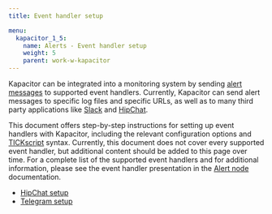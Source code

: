 ```yaml
---
title: Event handler setup

menu:
  kapacitor_1_5:
    name: Alerts - Event handler setup
    weight: 5
    parent: work-w-kapacitor
---
```


Kapacitor can be integrated into a monitoring system by sending
[alert messages](/kapacitor/v1.5/nodes/alert_node/#message) to supported event
handlers. Currently, Kapacitor can send alert messages to specific log files and
specific URLs, as well as to many third party applications like
[Slack](https://slack.com/) and [HipChat](https://www.hipchat.com/).

This document offers step-by-step instructions for setting up event handlers
with Kapacitor, including the relevant configuration options and
[TICKscript](/kapacitor/v1.5/tick/) syntax.  Currently, this document does not
cover every supported event handler, but additional content should be added to
this page over time.  For a complete list of the supported event handlers and for
additional information, please see the event handler presentation in the
[Alert node](/kapacitor/v1.5/nodes/alert_node/#description) documentation.

* [HipChat setup](#hipchat-setup)
* [Telegram setup](#telegram-setup)
